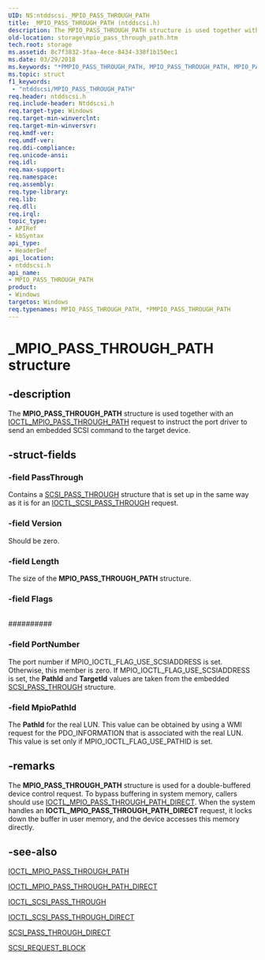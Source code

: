 ```yaml
---
UID: NS:ntddscsi._MPIO_PASS_THROUGH_PATH
title: _MPIO_PASS_THROUGH_PATH (ntddscsi.h)
description: The MPIO_PASS_THROUGH_PATH structure is used together with an IOCTL_MPIO_PASS_THROUGH_PATH request to instruct the port driver to send an embedded SCSI command to the target device.
old-location: storage\mpio_pass_through_path.htm
tech.root: storage
ms.assetid: 8c7f3832-3faa-4ece-8434-338f1b150ec1
ms.date: 03/29/2018
ms.keywords: "*PMPIO_PASS_THROUGH_PATH, MPIO_PASS_THROUGH_PATH, MPIO_PASS_THROUGH_PATH structure [Storage Devices], PMPIO_PASS_THROUGH_PATH, PMPIO_PASS_THROUGH_PATH structure pointer [Storage Devices], _MPIO_PASS_THROUGH_PATH, ntddscsi/MPIO_PASS_THROUGH_PATH, ntddscsi/PMPIO_PASS_THROUGH_PATH, storage.mpio_pass_through_path, structs-scsibus_0a643059-71aa-4dca-92a8-525924a999df.xml"
ms.topic: struct
f1_keywords:
 - "ntddscsi/MPIO_PASS_THROUGH_PATH"
req.header: ntddscsi.h
req.include-header: Ntddscsi.h
req.target-type: Windows
req.target-min-winverclnt: 
req.target-min-winversvr: 
req.kmdf-ver: 
req.umdf-ver: 
req.ddi-compliance: 
req.unicode-ansi: 
req.idl: 
req.max-support: 
req.namespace: 
req.assembly: 
req.type-library: 
req.lib: 
req.dll: 
req.irql: 
topic_type:
- APIRef
- kbSyntax
api_type:
- HeaderDef
api_location:
- ntddscsi.h
api_name:
- MPIO_PASS_THROUGH_PATH
product:
- Windows
targetos: Windows
req.typenames: MPIO_PASS_THROUGH_PATH, *PMPIO_PASS_THROUGH_PATH
---
```


# _MPIO_PASS_THROUGH_PATH structure


## -description


The <b>MPIO_PASS_THROUGH_PATH</b> structure is used together with an <a href="https://docs.microsoft.com/windows-hardware/drivers/ddi/ntddscsi/ni-ntddscsi-ioctl_mpio_pass_through_path">IOCTL_MPIO_PASS_THROUGH_PATH</a> request to instruct the port driver to send an embedded SCSI command to the target device. 


## -struct-fields




### -field PassThrough

Contains a <a href="https://docs.microsoft.com/windows-hardware/drivers/ddi/ntddscsi/ns-ntddscsi-_scsi_pass_through">SCSI_PASS_THROUGH</a> structure that is set up in the same way as it is for an <a href="https://docs.microsoft.com/windows-hardware/drivers/ddi/ntddscsi/ni-ntddscsi-ioctl_scsi_pass_through">IOCTL_SCSI_PASS_THROUGH</a> request.


### -field Version

Should be zero.


### -field Length

The size of the <b>MPIO_PASS_THROUGH_PATH</b> structure.


### -field Flags



###### 



########## 


### -field PortNumber

The port number if MPIO_IOCTL_FLAG_USE_SCSIADDRESS is set. Otherwise, this member is zero. If MPIO_IOCTL_FLAG_USE_SCSIADDRESS is set, the <b>PathId</b> and <b>TargetId</b> values are taken from the embedded <a href="https://docs.microsoft.com/windows-hardware/drivers/ddi/ntddscsi/ns-ntddscsi-_scsi_pass_through">SCSI_PASS_THROUGH</a> structure.


### -field MpioPathId

The <b>PathId</b> for the real LUN. This value can be obtained by using a WMI request for the PDO_INFORMATION that is associated with the real LUN. This value is set only if MPIO_IOCTL_FLAG_USE_PATHID is set.


## -remarks



The <b>MPIO_PASS_THROUGH_PATH</b> structure is used for a double-buffered device control request. To bypass buffering in system memory, callers should use <a href="https://docs.microsoft.com/windows-hardware/drivers/ddi/ntddscsi/ni-ntddscsi-ioctl_mpio_pass_through_path_direct">IOCTL_MPIO_PASS_THROUGH_PATH_DIRECT</a>. When the system handles an <b>IOCTL_MPIO_PASS_THROUGH_PATH_DIRECT</b> request, it locks down the buffer in user memory, and the device accesses this memory directly.




## -see-also




<a href="https://docs.microsoft.com/windows-hardware/drivers/ddi/ntddscsi/ni-ntddscsi-ioctl_mpio_pass_through_path">IOCTL_MPIO_PASS_THROUGH_PATH</a>



<a href="https://docs.microsoft.com/windows-hardware/drivers/ddi/ntddscsi/ni-ntddscsi-ioctl_mpio_pass_through_path_direct">IOCTL_MPIO_PASS_THROUGH_PATH_DIRECT</a>



<a href="https://docs.microsoft.com/windows-hardware/drivers/ddi/ntddscsi/ni-ntddscsi-ioctl_scsi_pass_through">IOCTL_SCSI_PASS_THROUGH</a>



<a href="https://docs.microsoft.com/windows-hardware/drivers/ddi/ntddscsi/ni-ntddscsi-ioctl_scsi_pass_through_direct">IOCTL_SCSI_PASS_THROUGH_DIRECT</a>



<a href="https://docs.microsoft.com/windows-hardware/drivers/ddi/ntddscsi/ns-ntddscsi-_scsi_pass_through_direct">SCSI_PASS_THROUGH_DIRECT</a>



<a href="https://docs.microsoft.com/windows-hardware/drivers/ddi/srb/ns-srb-_scsi_request_block">SCSI_REQUEST_BLOCK</a>
 

 

